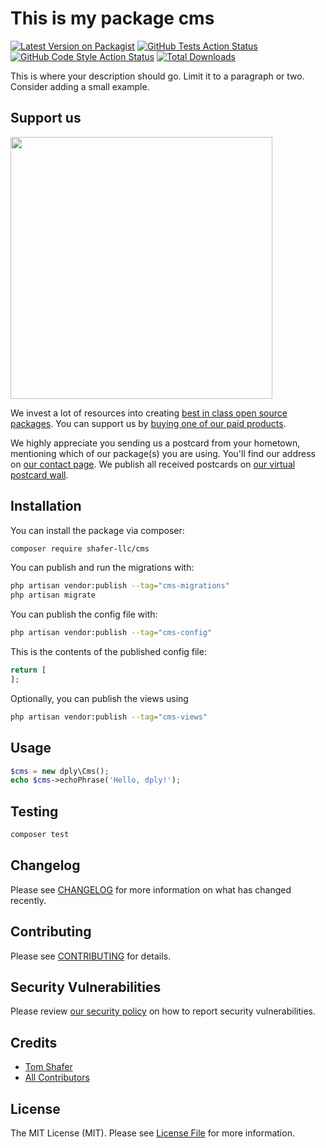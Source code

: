 # This is my package cms

[![Latest Version on Packagist](https://img.shields.io/packagist/v/shafer-llc/cms.svg?style=flat-square)](https://packagist.org/packages/shafer-llc/cms)
[![GitHub Tests Action Status](https://img.shields.io/github/actions/workflow/status/shafer-llc/cms/run-tests.yml?branch=main&label=tests&style=flat-square)](https://github.com/shafer-llc/cms/actions?query=workflow%3Arun-tests+branch%3Amain)
[![GitHub Code Style Action Status](https://img.shields.io/github/actions/workflow/status/shafer-llc/cms/fix-php-code-style-issues.yml?branch=main&label=code%20style&style=flat-square)](https://github.com/shafer-llc/cms/actions?query=workflow%3A"Fix+PHP+code+style+issues"+branch%3Amain)
[![Total Downloads](https://img.shields.io/packagist/dt/shafer-llc/cms.svg?style=flat-square)](https://packagist.org/packages/shafer-llc/cms)

This is where your description should go. Limit it to a paragraph or two. Consider adding a small example.

## Support us

[<img src="https://github-ads.s3.eu-central-1.amazonaws.com/cms.jpg?t=1" width="419px" />](https://spatie.be/github-ad-click/cms)

We invest a lot of resources into creating [best in class open source packages](https://spatie.be/open-source). You can support us by [buying one of our paid products](https://spatie.be/open-source/support-us).

We highly appreciate you sending us a postcard from your hometown, mentioning which of our package(s) you are using. You'll find our address on [our contact page](https://spatie.be/about-us). We publish all received postcards on [our virtual postcard wall](https://spatie.be/open-source/postcards).

## Installation

You can install the package via composer:

```bash
composer require shafer-llc/cms
```

You can publish and run the migrations with:

```bash
php artisan vendor:publish --tag="cms-migrations"
php artisan migrate
```

You can publish the config file with:

```bash
php artisan vendor:publish --tag="cms-config"
```

This is the contents of the published config file:

```php
return [
];
```

Optionally, you can publish the views using

```bash
php artisan vendor:publish --tag="cms-views"
```

## Usage

```php
$cms = new dply\Cms();
echo $cms->echoPhrase('Hello, dply!');
```

## Testing

```bash
composer test
```

## Changelog

Please see [CHANGELOG](CHANGELOG.md) for more information on what has changed recently.

## Contributing

Please see [CONTRIBUTING](CONTRIBUTING.md) for details.

## Security Vulnerabilities

Please review [our security policy](../../security/policy) on how to report security vulnerabilities.

## Credits

- [Tom Shafer](https://github.com/Shafer-LLC)
- [All Contributors](../../contributors)

## License

The MIT License (MIT). Please see [License File](LICENSE.md) for more information.
